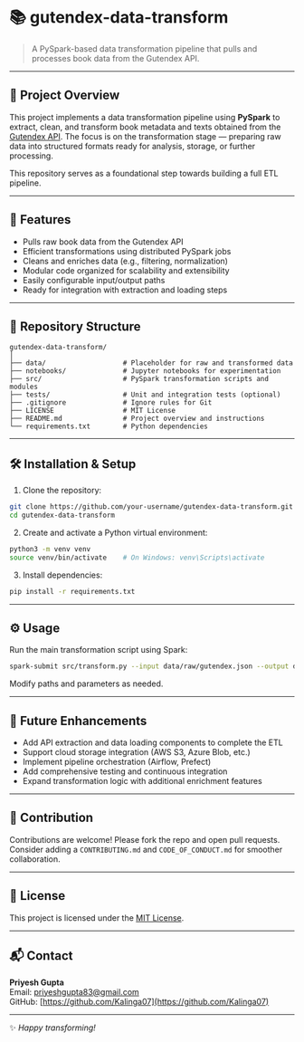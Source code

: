 # 📚 gutendex-data-transform

> A PySpark-based data transformation pipeline that pulls and processes book data from the Gutendex API.

---

## 🚀 Project Overview

This project implements a data transformation pipeline using **PySpark** to extract, clean, and transform book metadata and texts obtained from the [Gutendex API](https://gutendex.com/). The focus is on the transformation stage — preparing raw data into structured formats ready for analysis, storage, or further processing.

This repository serves as a foundational step towards building a full ETL pipeline.

---

## 🎯 Features

- Pulls raw book data from the Gutendex API  
- Efficient transformations using distributed PySpark jobs  
- Cleans and enriches data (e.g., filtering, normalization)  
- Modular code organized for scalability and extensibility  
- Easily configurable input/output paths  
- Ready for integration with extraction and loading steps  

---

## 📁 Repository Structure

```
gutendex-data-transform/
│
├── data/                   # Placeholder for raw and transformed data
├── notebooks/              # Jupyter notebooks for experimentation
├── src/                    # PySpark transformation scripts and modules
├── tests/                  # Unit and integration tests (optional)
├── .gitignore              # Ignore rules for Git
├── LICENSE                 # MIT License
├── README.md               # Project overview and instructions
└── requirements.txt        # Python dependencies

````

---

## 🛠️ Installation & Setup

1. Clone the repository:

```bash
git clone https://github.com/your-username/gutendex-data-transform.git
cd gutendex-data-transform
````

2. Create and activate a Python virtual environment:

```bash
python3 -m venv venv
source venv/bin/activate    # On Windows: venv\Scripts\activate
```

3. Install dependencies:

```bash
pip install -r requirements.txt
```

---

## ⚙️ Usage

Run the main transformation script using Spark:

```bash
spark-submit src/transform.py --input data/raw/gutendex.json --output data/transformed/
```

Modify paths and parameters as needed.

---

## 🔮 Future Enhancements

* Add API extraction and data loading components to complete the ETL
* Support cloud storage integration (AWS S3, Azure Blob, etc.)
* Implement pipeline orchestration (Airflow, Prefect)
* Add comprehensive testing and continuous integration
* Expand transformation logic with additional enrichment features

---

## 🤝 Contribution

Contributions are welcome! Please fork the repo and open pull requests.
Consider adding a `CONTRIBUTING.md` and `CODE_OF_CONDUCT.md` for smoother collaboration.

---

## 📄 License

This project is licensed under the [MIT License](LICENSE).

---

## 📬 Contact

**Priyesh Gupta**  
Email: [priyeshgupta83@gmail.com](mailto:priyeshgupta83@gmail.com)  
GitHub: [https://github.com/Kalinga07](https://github.com/Kalinga07)

---

✨ *Happy transforming!*

